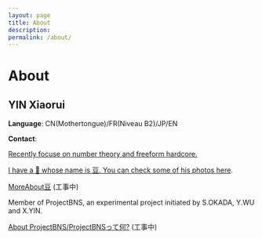 ```yaml
---
layout: page
title: About
description:
permalink: /about/
---
```


# About

## YIN Xiaorui

**Language**: CN(Mothertongue)/FR(Niveau B2)/JP/EN

**Contact**: <a href="mailto:rorange30303@outlook.com">

Recently focuse on number theory and freeform hardcore. 

I have a 🐰 whose name is 豆. You can check some of his photos <a href="www.instagram.com/rorange30303//projectbns">here</a>.

<a href="xiaoruiyin.github.io/d">MoreAbout豆</a> (工事中)

Member of ProjectBNS, an experimental project initiated by S.OKADA, Y.WU and X.YIN.

<a href="xiaoruiyin.github.io/projectbns">About ProjectBNS/ProjectBNSって何?</a> (工事中)
